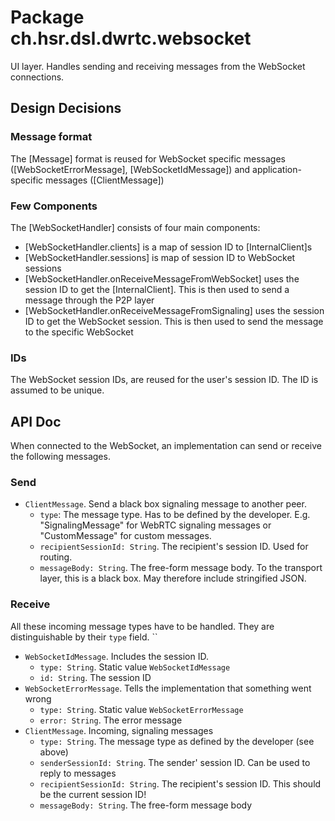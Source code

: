 # Package ch.hsr.dsl.dwrtc.websocket

UI layer. Handles sending and receiving messages from the WebSocket connections.

## Design Decisions

### Message format

The [Message] format is reused for WebSocket specific messages ([WebSocketErrorMessage], [WebSocketIdMessage]) and application-specific messages ([ClientMessage])

### Few Components

The [WebSocketHandler] consists of four main components:

* [WebSocketHandler.clients] is a map of session ID to [InternalClient]s
* [WebSocketHandler.sessions] is map of session ID to WebSocket sessions
* [WebSocketHandler.onReceiveMessageFromWebSocket] uses the session ID to get the [InternalClient]. This is then used to send a message through the P2P layer
* [WebSocketHandler.onReceiveMessageFromSignaling] uses the session ID to get the WebSocket session. This is then used to send the message to the specific WebSocket


### IDs

The WebSocket session IDs, are reused for the user's session ID. The ID is assumed to be unique. 

## API Doc

When connected to the WebSocket, an implementation can send or receive the following messages.

### Send

* `ClientMessage`. Send a black box signaling message to another peer.
  * `type`: The message type. Has to be defined by the developer. E.g. "SignalingMessage" for WebRTC signaling messages or "CustomMessage" for custom messages.
  * `recipientSessionId: String`. The recipient's session ID. Used for routing.
  * `messageBody: String`. The free-form message body. To the transport layer, this is a black box. May therefore include stringified JSON.
  
### Receive

All these incoming message types have to be handled. They are distinguishable by their `type` field.
``
* `WebSocketIdMessage`. Includes the session ID.
  * `type: String`. Static value `WebSocketIdMessage`
  * `id: String`. The session ID
* `WebSocketErrorMessage`. Tells the implementation that something went wrong
  * `type: String`. Static value `WebSocketErrorMessage`
  * `error: String`. The error message
* `ClientMessage`. Incoming, signaling messages
  * `type: String`. The message type as defined by the developer (see above)
  * `senderSessionId: String`. The sender' session ID. Can be used to reply to messages
  * `recipientSessionId: String`. The recipient's session ID. This should be the current session ID!
  * `messageBody: String`. The free-form message body
